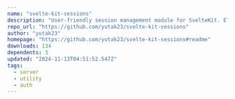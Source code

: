 ```yaml
---
name: "svelte-kit-sessions"
description: "User-friendly session management module for SvelteKit. Effortlessly integrate efficient session handling into your projects. Session is stored in the store (ex. Redis, Cloudflare KV, etc.), not in a cookie."
repo_url: "https://github.com/yutak23/svelte-kit-sessions"
author: "yutak23"
homepage: "https://github.com/yutak23/svelte-kit-sessions#readme"
downloads: 134
dependents: 3
updated: "2024-11-13T04:51:52.547Z"
tags: 
  - server
  - utility
  - auth
---
```

